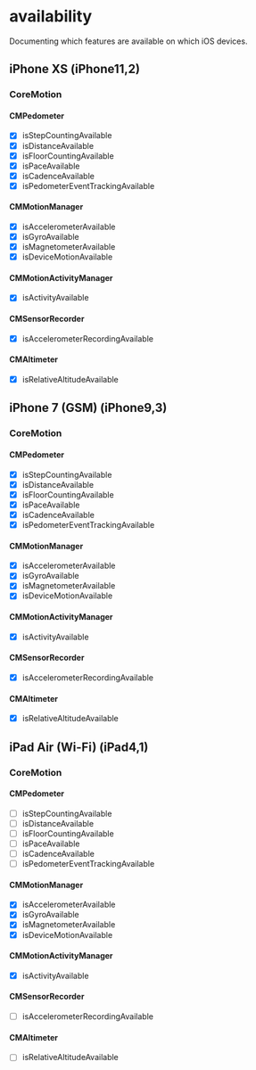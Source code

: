 # availability
Documenting which features are available on which iOS devices.

## iPhone XS (iPhone11,2)
### CoreMotion
#### CMPedometer
- [x] isStepCountingAvailable
- [x] isDistanceAvailable
- [x] isFloorCountingAvailable
- [x] isPaceAvailable
- [x] isCadenceAvailable
- [x] isPedometerEventTrackingAvailable
#### CMMotionManager
- [x] isAccelerometerAvailable
- [x] isGyroAvailable
- [x] isMagnetometerAvailable
- [x] isDeviceMotionAvailable
#### CMMotionActivityManager
- [x] isActivityAvailable
#### CMSensorRecorder
- [x] isAccelerometerRecordingAvailable
#### CMAltimeter
- [x] isRelativeAltitudeAvailable

## iPhone 7 (GSM) (iPhone9,3)
### CoreMotion
#### CMPedometer
- [x] isStepCountingAvailable
- [x] isDistanceAvailable
- [x] isFloorCountingAvailable
- [x] isPaceAvailable
- [x] isCadenceAvailable
- [x] isPedometerEventTrackingAvailable
#### CMMotionManager
- [x] isAccelerometerAvailable
- [x] isGyroAvailable
- [x] isMagnetometerAvailable
- [x] isDeviceMotionAvailable
#### CMMotionActivityManager
- [x] isActivityAvailable
#### CMSensorRecorder
- [x] isAccelerometerRecordingAvailable
#### CMAltimeter
- [x] isRelativeAltitudeAvailable

## iPad Air (Wi-Fi) (iPad4,1)
### CoreMotion
#### CMPedometer
- [ ] isStepCountingAvailable
- [ ] isDistanceAvailable
- [ ] isFloorCountingAvailable
- [ ] isPaceAvailable
- [ ] isCadenceAvailable
- [ ] isPedometerEventTrackingAvailable
#### CMMotionManager
- [x] isAccelerometerAvailable
- [x] isGyroAvailable
- [x] isMagnetometerAvailable
- [x] isDeviceMotionAvailable
#### CMMotionActivityManager
- [x] isActivityAvailable
#### CMSensorRecorder
- [ ] isAccelerometerRecordingAvailable
#### CMAltimeter
- [ ] isRelativeAltitudeAvailable
